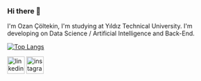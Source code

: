 ### Hi there 👋

I'm Ozan Çöltekin, I'm studying at Yıldız Technical University. I'm developing on Data Science / Artificial Intelligence and Back-End. 

[![Top Langs](https://github-readme-stats.vercel.app/api/top-langs/?username=OzanColtekin&layout=compact&theme=tokyonight)](https://github.com/anuraghazra/github-readme-stats)

[<img src='https://cdn.jsdelivr.net/npm/simple-icons@3.0.1/icons/linkedin.svg' alt='linkedin' height='40'>](https://www.linkedin.com/in/ozancltkn/)  [<img src='https://cdn.jsdelivr.net/npm/simple-icons@3.0.1/icons/instagram.svg' alt='instagram' height='40'>](https://www.instagram.com/ozancltkn/)
